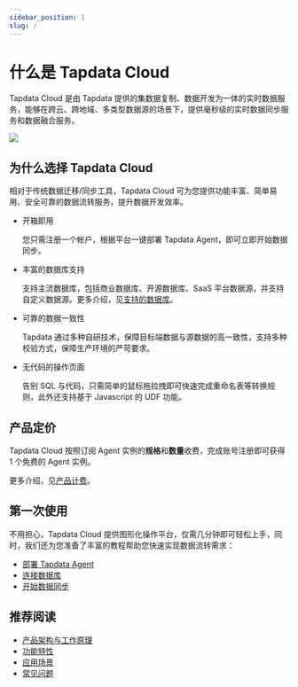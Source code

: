 ```yaml
---
sidebar_position: 1
slug: /
---
```


# 什么是 Tapdata Cloud

Tapdata Cloud 是由 Tapdata 提供的集数据复制、数据开发为一体的实时数据服务，能够在跨云、跨地域、多类型数据源的场景下，提供毫秒级的实时数据同步服务和数据融合服务。

![](images/tapdata_cloud.gif)

## 为什么选择 Tapdata Cloud

相对于传统数据迁移/同步工具，Tapdata Cloud 可为您提供功能丰富、简单易用、安全可靠的数据流转服务，提升数据开发效率。

* 开箱即用

  您只需注册一个帐户，根据平台一键部署 Tapdata Agent，即可立即开始数据同步。

* 丰富的数据库支持

  支持主流数据库，包括商业数据库、开源数据库、SaaS 平台数据源，并支持自定义数据源。更多介绍，见[支持的数据库](introduction/supported-databases.md)。

* 可靠的数据一致性

  Tapdata 通过多种自研技术，保障目标端数据与源数据的高一致性，支持多种校验方式，保障生产环境的严苛要求。

- 无代码的操作页面

  告别 SQL 与代码，只需简单的鼠标拖拉拽即可快速完成重命名表等转换规则，此外还支持基于 Javascript 的 UDF 功能。



## 产品定价

Tapdata Cloud 按照订阅 Agent 实例的**规格**和**数量**收费，完成账号注册即可获得 1 个免费的 Agent 实例。

更多介绍，见[产品计费](billing/billing-overview.md)。



## 第一次使用

不用担心，Tapdata Cloud 提供图形化操作平台，仅需几分钟即可轻松上手，同时，我们还为您准备了丰富的教程帮助您快速实现数据流转需求：

* [部署 Tapdata Agent](quick-start/install-agent)
* [连接数据库](quick-start/connect-database.md)
* [开始数据同步](quick-start/create-task)



## 推荐阅读

* [产品架构与工作原理](introduction/architecture.md)
* [功能特性](introduction/features.md)
* [应用场景](introduction/use-cases.md)
* [常见问题](faq/README.md)

